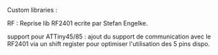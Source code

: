 Custom libraries : 

RF : Reprise lib RF2401 ecrite par Stefan Engelke.

support pour ATTiny45/85 : ajout du support de communication avec le RF2401 via un shift register pour optimiser l'utilisation des 5 pins dispo.
